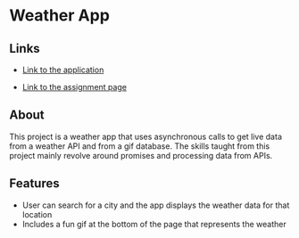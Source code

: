 # Weather App

## Links
- [Link to the application](https://github.com/RyanNDao/weather-app)

- [Link to the assignment page](https://www.theodinproject.com/lessons/node-path-javascript-weather-app)

## About
This project is a weather app that uses asynchronous calls to get live data from a weather API and from a gif database. The skills taught from this project mainly revolve around promises and processing data from APIs. 

## Features
- User can search for a city and the app displays the weather data for that location 
- Includes a fun gif at the bottom of the page that represents the weather
